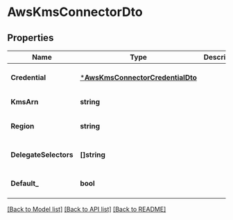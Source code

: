 # AwsKmsConnectorDto

## Properties
Name | Type | Description | Notes
------------ | ------------- | ------------- | -------------
**Credential** | [***AwsKmsConnectorCredentialDto**](AwsKmsConnectorCredentialDTO.md) |  | [optional] [default to null]
**KmsArn** | **string** |  | [default to null]
**Region** | **string** |  | [optional] [default to null]
**DelegateSelectors** | **[]string** |  | [optional] [default to null]
**Default_** | **bool** |  | [optional] [default to null]

[[Back to Model list]](../README.md#documentation-for-models) [[Back to API list]](../README.md#documentation-for-api-endpoints) [[Back to README]](../README.md)

